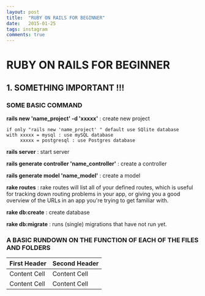 ```yaml
---
layout: post
title:  "RUBY ON RAILS FOR BEGINNER"
date:   2015-01-25
tags: instagram
comments: true
---
```


# **RUBY ON RAILS FOR BEGINNER** #

## 1. SOMETHING IMPORTANT !!! ##

###

### **SOME BASIC COMMAND** ###

**rails new 'name_project' -d 'xxxxx'** : create new project

	if only "rails new 'name_project' " default use SQlite database
    with xxxxx = mysql : use mySQL database
		 xxxxx = postgresql : use Postgres database

**rails server** : start server 

**rails generate controller 'name_controller'** : create a controller 

**rails generate model 'name_model'** : create a model 

**rake routes** : rake routes will list all of your defined routes, which is useful for tracking down routing problems in your app, or giving you a good overview of the URLs in an app you're trying to get familiar with.

**rake db:create** : create database

**rake db:migrate** : runs (single) migrations that have not run yet.

### **A BASIC RUNDOWN ON THE FUNCTION OF EACH OF THE FILES AND FOLDERS** ###

First Header  | Second Header
------------- | -------------
Content Cell  | Content Cell
Content Cell  | Content Cell
